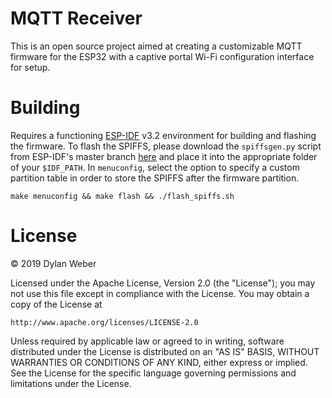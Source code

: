 ﻿# MQTT Receiver
This is an open source project aimed at creating a customizable MQTT firmware for the ESP32 with a captive portal Wi-Fi configuration interface for setup.

# Building
Requires a functioning [ESP-IDF](https://github.com/espressif/esp-idf) v3.2 environment for building and flashing the firmware. To flash the SPIFFS, please download the `spiffsgen.py` script from ESP-IDF's master branch [here](https://github.com/espressif/esp-idf/blob/master/components/spiffs/spiffsgen.py) and place it into the appropriate folder of your `$IDF_PATH`. In `menuconfig`, select the option to specify a custom partition table in order to store the SPIFFS after the firmware partition.

	make menuconfig && make flash && ./flash_spiffs.sh

# License
© 2019 Dylan Weber

Licensed under the Apache License, Version 2.0 (the "License");
you may not use this file except in compliance with the License.
You may obtain a copy of the License at

	http://www.apache.org/licenses/LICENSE-2.0

Unless required by applicable law or agreed to in writing, software
distributed under the License is distributed on an "AS IS" BASIS,
WITHOUT WARRANTIES OR CONDITIONS OF ANY KIND, either express or implied.
See the License for the specific language governing permissions and
limitations under the License.
